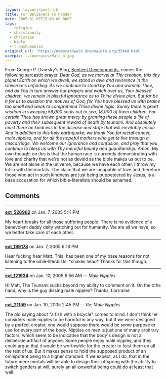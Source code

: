 ```yaml
---
layout: layouts/post.njk
title: For Believers To Ponder
date: 2005-01-07T15:40:00.000Z
tags:
  - religion
  - christianity
  - christian
  - bible
  - transhumanism
original_url: 'https://nemorathwald.dreamwidth.org/35448.html'
userpic: ../userpics/Matt_4.jpg
---
```

From George P. Dvorsky's Blog, [Sentient Developments](http://sentientdevelopments.blogspot.com/2004/12/tsunami-from-hell.html), comes the following sarcastic prayer. _Dear God, as we marvel at Thy creation, this tiny planet Earth on which we dwell, we stand in awe and reverence in the Universe's unfolding. As we continue to stand by You and worship Thee, and as You in turn answer our prayers and watch over us, Your blessed children, we remain in blissful ignorance as to Thine divine plan. But far be it for us to question the motives of God, for You have blessed us with brains too small and weak to comprehend Thine divine logic. Surely there is great wisdom in sweeping 56,000 souls out to sea, 18,000 of them children. For certain Thou has shown great mercy by granting these people a life of poverty and their subsequent reward of death by tsunami. And absolutely must there be kindness in the disease and strife that will inevitably ensue. And in addition to this holy earthquake, we thank You for rectal cancer, male nipples, and for all the hopeful mothers who get to live through a miscarriage. We welcome our ignorance and confusion, and pray that you continue to bless us with Thy merciful bounty and guardianship. Amen._ My own thought on this is that the human race is currently demonstrating with love and charity that we're not as devoid as the bible makes us out to be. We are not alone in the universe, because we have each other. I throw my lot in with the mortals. The claim that we are incapable of love and therefore those who act in such kindness are just being puppeteered by Jesus, is a base accusation for which bible-literalists should be ashamed.

## Comments

---

**[ext_528962](https://www.dreamwidth.org/users/ext_528962)** on Jan. 7, 2005 5:11 PM

My heart breaks for all those suffering people. There is no evidence of a benevolent daddy deity watching out for humanity. We are all we have, so we better take care of each other.

---

**[ext_199178](https://www.dreamwidth.org/users/ext_199178)** on Jan. 7, 2005 6:18 PM

Hear fucking hear Matt. This, has been one of my base reasons for not listening to the bible-literalists. \*shakes head\* Thanks for this though.

---

**[ext_121934](https://www.dreamwidth.org/users/ext_121934)** on Jan. 10, 2005 6:56 AM — *Male Nipples*

Hi Matt, The Tsunami sucks beyond my ability to comment on it. On the othe hand, why is the guy dissing male nipples? Thanks, Lorrraine

---

**[ext_21159](https://www.dreamwidth.org/users/ext_21159)** on Jan. 10, 2005 2:45 PM — *Re: Male Nipples*

The old saying about "a fish with a bicycle" comes to mind. I don't think he considers male nipples to be harmful in any way, but if we were designed by a perfect creator, one would suppose there would be some purpose or use for every part of the body. Nipples on men is just one of many arbitrary factors, which seem to be indicative that the body's design is not a deliberate artifact of anyone. Some people enjoy male nipples, and they could argue that it would be worthwhile for the creator to foist them on all the rest of us. But it makes sense to hold the supposed product of an omnipotent being to a higher standard. If we expect, as I do, that in the future mere mortals will be able to design their offspring with the ability to switch genders at will, surely an all-powerful being could do at least that well.
